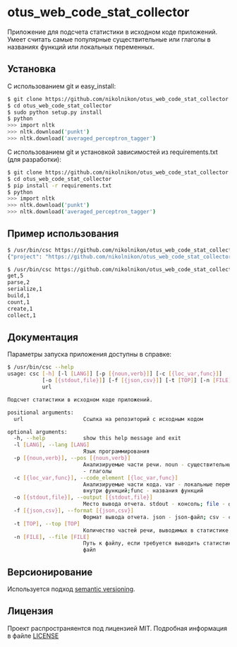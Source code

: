 # otus_web_code_stat_collector

Приложение для подсчета статистики в исходном коде приложений. Умеет считать самые популярные существительные или 
глаголы в названиях функций или локальных переменных.

## Установка

С использованием git и easy_install:
```bash
$ git clone https://github.com/nikolnikon/otus_web_code_stat_collector.git
$ cd otus_web_code_stat_collector
$ sudo python setup.py install
$ python
>>> import nltk
>>> nltk.download('punkt')
>>> nltk.download('averaged_perceptron_tagger')
```

С использованием git и установкой зависимостей из requirements.txt (для разработки):
```bash
$ git clone https://github.com/nikolnikon/otus_web_code_stat_collector.git
$ cd otus_web_code_stat_collector
$ pip install -r requirements.txt
$ python
>>> import nltk
>>> nltk.download('punkt')
>>> nltk.download('averaged_perceptron_tagger')
```

## Пример использования

```bash
$ /usr/bin/csc https://github.com/nikolnikon/otus_web_code_stat_collector.git
{"project": "https://github.com/nikolnikon/otus_web_code_stat_collector.git", "part of speech": "verb", "statistics": {"parse": 2, "get": 5, "count": 1, "collect": 1, "serialize": 1, "build": 1, "create": 1}, "element_of_code": "func"}

$ /usr/bin/csc https://github.com/nikolnikon/otus_web_code_stat_collector.git --pos=verb --code_element=func --output=stdout --format=csv --top=15
get,5
parse,2
serialize,1
build,1
count,1
create,1
collect,1
```

## Документация
Параметры запуска приложения доступны в справке:

```bash
$ /usr/bin/csc --help
usage: csc [-h] [-l [LANG]] [-p [{noun,verb}]] [-с [{loc_var,func}]]
           [-o [{stdout,file}]] [-f [{json,csv}]] [-t [TOP]] [-n [FILE]]
           url

Подсчет статистики в исходном коде приложений.

positional arguments:
  url                   Ссылка на репозиторий с исходным кодом

optional arguments:
  -h, --help            show this help message and exit
  -l [LANG], --lang [LANG]
                        Язык программирования
  -p [{noun,verb}], --pos [{noun,verb}]
                        Анализируемые части речи. noun - существительные; verb
                        - глаголы
  -с [{loc_var,func}], --code_element [{loc_var,func}]
                        Анализируемые части кода. var - локальные переменные
                        внутри функций;func - названия функций
  -o [{stdout,file}], --output [{stdout,file}]
                        Место вывода отчета. stdout - консоль; file - файл
  -f [{json,csv}], --format [{json,csv}]
                        Формат вывода отчета. json - json-файл; csv - csv-файл
  -t [TOP], --top [TOP]
                        Количество частей речи, выводимых в статистике (топ)
  -n [FILE], --file [FILE]
                        Путь к файлу, если требуется выводить статистику в
                        файл
```

## Версионирование
Используется подход [semantic versioning](https://github.com/dbrock/semver-howto/blob/master/README.md).

## Лицензия
Проект распространяентся под лицензией MIT. Подробная информация в файле
[LICENSE](https://github.com/nikolnikon/otus-web-refactoring/blob/master/LICENSE)
